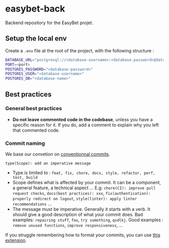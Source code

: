 # easybet-back

Backend repository for the EasyBet projet.

## Setup the local env

Create a `.env` file at the root of the project, with the following structure :

```bash
DATABASE_URL="postgresql://<database-username>:<database-password>@database:5432/<database-name>?schema=public"
PORT=<port>
POSTGRES_PASSWORD="<database-password>"
POSTGRES_USER="<database-username>"
POSTGRES_DB="<database-name>"
```

## Best practices

### General best practices

- **Do not leave commented code in the codebase**, unless you have a specific reason for it. If you do, add a comment to explain why you left that commented code.

### Commit naming

We base our convetion on [conventionnal commits](https://www.conventionalcommits.org/en/v1.0.0-beta.2/).

```
type(Scope): add an imperative message
```

- Type is limited to :
`feat, fix, chore, docs, style, refactor, perf, test, build`
- Scope defines what is affected by your commit. It can be a component, a general feature, a technical aspect ... E.g: `chore(CI): improve pull request checks`, `docs(best practices): xxx`, `fix(authentication): properly redirect on logout`, `style(linter): apply linter recommendations` ...
- The message must be imperative. Generally it starts with a verb. It should give a good description of what your commit does. Bad examples: `repairing stuff`, `foo`, `try something`, `qsdlkj`. Good examples : `remove unused functions`, `improve responsiveness`, ...

If you struggle remembering how to format your commits, you can use [this extension](https://marketplace.visualstudio.com/items?itemName=vivaxy.vscode-conventional-commits).
